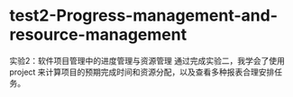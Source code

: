 # test2-Progress-management-and-resource-management
实验2：软件项目管理中的进度管理与资源管理
通过完成实验二，我学会了使用project 来计算项目的预期完成时间和资源分配，以及查看多种报表合理安排任务。
